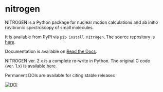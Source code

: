 # nitrogen

NITROGEN is a Python package for nuclear motion calculations and ab initio rovibronic spectroscopy
of small molecules.

It is available from PyPI via `pip install nitrogen`. 
The source repository is [here](https://github.com/bchangala/nitrogen).

Documentation is available on [Read the Docs](https://nitrogen-docs.readthedocs.io).

NITROGEN ver. 2.x is a complete re-write in Python. 
The original C code (ver. 1.x) is available [here](https://www.colorado.edu/nitrogen).

Permanent DOIs are available for citing stable releases


[![DOI](https://zenodo.org/badge/295796633.svg)](https://zenodo.org/badge/latestdoi/295796633)

